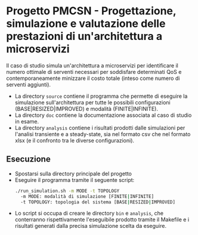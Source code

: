# Progetto PMCSN - Progettazione, simulazione e valutazione delle prestazioni di un'architettura a microservizi
Il caso di studio simula un'architettura a microservizi per identificare il numero ottimale di serventi necessari per soddisfare determinati QoS e contemporaneamente minizzare il costo totale (inteso come numero di serventi aggiunti).

- La directory ```source``` contiene il programma che permette di eseguire la simulazione sull'architettura per tutte le possibili configurazioni (BASE|RESIZED|IMPROVED) e modalità (FINITE|INFINITE).
- La directory ```doc``` contiene la documentazione associata al caso di studio in esame.
- La directory ```analysis``` contiene i risultati prodotti dalle simulazioni per l'analisi transiente e a steady-state, sia nel formato csv che nel formato xlsx (e il confronto tra le diverse configurazioni).

## Esecuzione
- Spostarsi sulla directory principale del progetto
- Eseguire il programma tramite il seguente script:
    ```bash
    ./run_simulation.sh -m MODE -t TOPOLOGY
      -m MODE: modalità di simulazione [FINITE|INFINITE]
      -t TOPOLOGY: topologia del sistema [BASE|RESIZED|IMPROVED]
    ```
- Lo script si occupa di creare le directory ```bin``` e ```analysis```, che conterranno rispettivamente l'eseguibile prodotto tramite il Makefile e i risultati generati dalla precisa simulazione scelta da eseguire.
